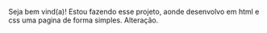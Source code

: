 Seja bem vind(a)! Estou fazendo esse projeto, aonde desenvolvo em html e css uma pagina de forma simples.
Alteração.